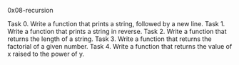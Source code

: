 0x08-recursion



Task 0. Write a function that prints a string, followed by a new line.
Task 1. Write a function that prints a string in reverse.
Task 2. Write a function that returns the length of a string.
Task 3. Write a function that returns the factorial of a given number.
Task 4. Write a function that returns the value of x raised to the power of y.
